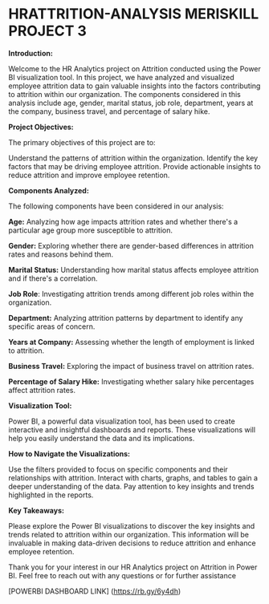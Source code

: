# HRATTRITION-ANALYSIS MERISKILL PROJECT 3

**Introduction:**

Welcome to the HR Analytics project on Attrition conducted using the Power BI visualization tool. In this project, we have analyzed and visualized employee attrition data to gain valuable insights into the factors contributing to attrition within our organization. The components considered in this analysis include age, gender, marital status, job role, department, years at the company, business travel, and percentage of salary hike.

**Project Objectives:**

The primary objectives of this project are to:

Understand the patterns of attrition within the organization.
Identify the key factors that may be driving employee attrition.
Provide actionable insights to reduce attrition and improve employee retention.

**Components Analyzed:**

The following components have been considered in our analysis:

**Age:** Analyzing how age impacts attrition rates and whether there's a particular age group more susceptible to attrition.

**Gender:** Exploring whether there are gender-based differences in attrition rates and reasons behind them.

**Marital Status:** Understanding how marital status affects employee attrition and if there's a correlation.

**Job Role**: Investigating attrition trends among different job roles within the organization.

**Department:** Analyzing attrition patterns by department to identify any specific areas of concern.

**Years at Company:** Assessing whether the length of employment is linked to attrition.

**Business Travel:** Exploring the impact of business travel on attrition rates.

**Percentage of Salary Hike:** Investigating whether salary hike percentages affect attrition rates.

**Visualization Tool:**

Power BI, a powerful data visualization tool, has been used to create interactive and insightful dashboards and reports. These visualizations will help you easily understand the data and its implications.

**How to Navigate the Visualizations:**

Use the filters provided to focus on specific components and their relationships with attrition.
Interact with charts, graphs, and tables to gain a deeper understanding of the data.
Pay attention to key insights and trends highlighted in the reports.

**Key Takeaways:**

Please explore the Power BI visualizations to discover the key insights and trends related to attrition within our organization. This information will be invaluable in making data-driven decisions to reduce attrition and enhance employee retention.

Thank you for your interest in our HR Analytics project on Attrition in Power BI. Feel free to reach out with any questions or for further assistance


[POWERBI DASHBOARD LINK] (https://rb.gy/6y4dh)
